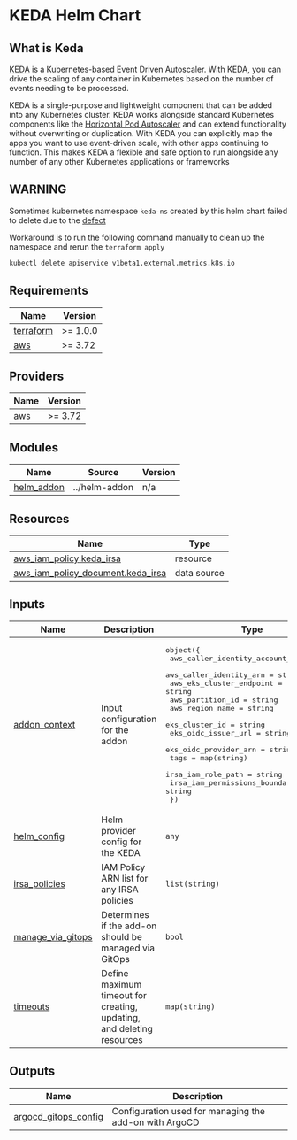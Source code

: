# KEDA Helm Chart

## What is Keda

[KEDA](https://keda.sh/) is a Kubernetes-based Event Driven Autoscaler. With KEDA, you can drive the scaling of any container in Kubernetes based on the number of events needing to be processed.

KEDA is a single-purpose and lightweight component that can be added into any Kubernetes cluster. KEDA works alongside standard Kubernetes components like the [Horizontal Pod Autoscaler](https://kubernetes.io/docs/tasks/run-application/horizontal-pod-autoscale/) and can extend functionality without overwriting or duplication. With KEDA you can explicitly map the apps you want to use event-driven scale, with other apps continuing to function. This makes KEDA a flexible and safe option to run alongside any number of any other Kubernetes applications or frameworks

## WARNING

Sometimes kubernetes namespace `keda-ns` created by this helm chart failed to delete due to the [defect](https://github.com/kedacore/keda/issues/1231)

Workaround is to run the following command manually to clean up the namespace and rerun the `terraform apply`

```sh
kubectl delete apiservice v1beta1.external.metrics.k8s.io
```

<!-- BEGINNING OF PRE-COMMIT-TERRAFORM DOCS HOOK -->
## Requirements

| Name | Version |
|------|---------|
| <a name="requirement_terraform"></a> [terraform](#requirement\_terraform) | >= 1.0.0 |
| <a name="requirement_aws"></a> [aws](#requirement\_aws) | >= 3.72 |

## Providers

| Name | Version |
|------|---------|
| <a name="provider_aws"></a> [aws](#provider\_aws) | >= 3.72 |

## Modules

| Name | Source | Version |
|------|--------|---------|
| <a name="module_helm_addon"></a> [helm\_addon](#module\_helm\_addon) | ../helm-addon | n/a |

## Resources

| Name | Type |
|------|------|
| [aws_iam_policy.keda_irsa](https://registry.terraform.io/providers/hashicorp/aws/latest/docs/resources/iam_policy) | resource |
| [aws_iam_policy_document.keda_irsa](https://registry.terraform.io/providers/hashicorp/aws/latest/docs/data-sources/iam_policy_document) | data source |

## Inputs

| Name | Description | Type | Default | Required |
|------|-------------|------|---------|:--------:|
| <a name="input_addon_context"></a> [addon\_context](#input\_addon\_context) | Input configuration for the addon | <pre>object({<br>    aws_caller_identity_account_id = string<br>    aws_caller_identity_arn        = string<br>    aws_eks_cluster_endpoint       = string<br>    aws_partition_id               = string<br>    aws_region_name                = string<br>    eks_cluster_id                 = string<br>    eks_oidc_issuer_url            = string<br>    eks_oidc_provider_arn          = string<br>    tags                           = map(string)<br>    irsa_iam_role_path             = string<br>    irsa_iam_permissions_boundary  = string<br>  })</pre> | n/a | yes |
| <a name="input_helm_config"></a> [helm\_config](#input\_helm\_config) | Helm provider config for the KEDA | `any` | `{}` | no |
| <a name="input_irsa_policies"></a> [irsa\_policies](#input\_irsa\_policies) | IAM Policy ARN list for any IRSA policies | `list(string)` | `[]` | no |
| <a name="input_manage_via_gitops"></a> [manage\_via\_gitops](#input\_manage\_via\_gitops) | Determines if the add-on should be managed via GitOps | `bool` | `false` | no |
| <a name="input_timeouts"></a> [timeouts](#input\_timeouts) | Define maximum timeout for creating, updating, and deleting resources | `map(string)` | `{}` | no |

## Outputs

| Name | Description |
|------|-------------|
| <a name="output_argocd_gitops_config"></a> [argocd\_gitops\_config](#output\_argocd\_gitops\_config) | Configuration used for managing the add-on with ArgoCD |
<!-- END OF PRE-COMMIT-TERRAFORM DOCS HOOK -->
